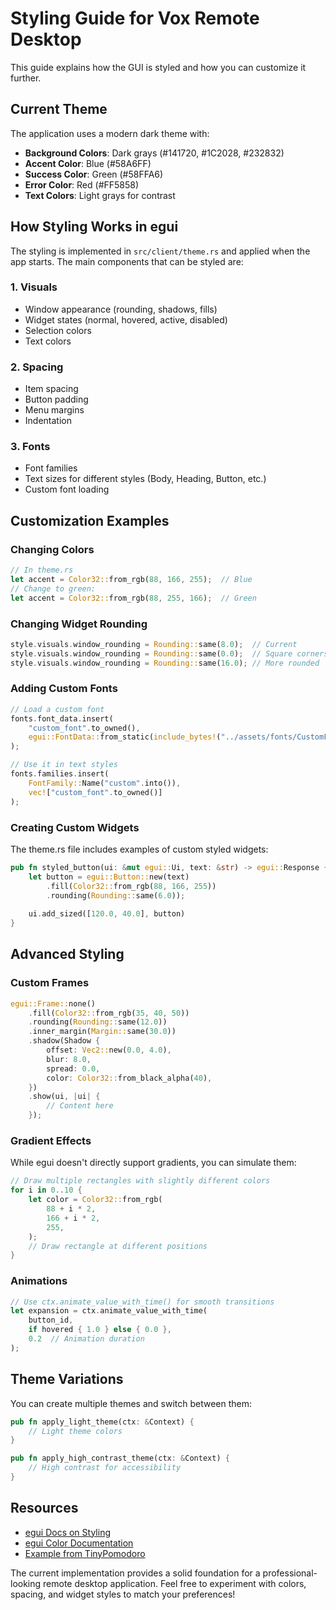 # Styling Guide for Vox Remote Desktop

This guide explains how the GUI is styled and how you can customize it further.

## Current Theme

The application uses a modern dark theme with:
- **Background Colors**: Dark grays (#141720, #1C2028, #232832)
- **Accent Color**: Blue (#58A6FF)
- **Success Color**: Green (#58FFA6)
- **Error Color**: Red (#FF5858)
- **Text Colors**: Light grays for contrast

## How Styling Works in egui

The styling is implemented in `src/client/theme.rs` and applied when the app starts. The main components that can be styled are:

### 1. **Visuals**
- Window appearance (rounding, shadows, fills)
- Widget states (normal, hovered, active, disabled)
- Selection colors
- Text colors

### 2. **Spacing**
- Item spacing
- Button padding
- Menu margins
- Indentation

### 3. **Fonts**
- Font families
- Text sizes for different styles (Body, Heading, Button, etc.)
- Custom font loading

## Customization Examples

### Changing Colors

```rust
// In theme.rs
let accent = Color32::from_rgb(88, 166, 255);  // Blue
// Change to green:
let accent = Color32::from_rgb(88, 255, 166);  // Green
```

### Changing Widget Rounding

```rust
style.visuals.window_rounding = Rounding::same(8.0);  // Current
style.visuals.window_rounding = Rounding::same(0.0);  // Square corners
style.visuals.window_rounding = Rounding::same(16.0); // More rounded
```

### Adding Custom Fonts

```rust
// Load a custom font
fonts.font_data.insert(
    "custom_font".to_owned(),
    egui::FontData::from_static(include_bytes!("../assets/fonts/CustomFont.ttf")),
);

// Use it in text styles
fonts.families.insert(
    FontFamily::Name("custom".into()),
    vec!["custom_font".to_owned()]
);
```

### Creating Custom Widgets

The theme.rs file includes examples of custom styled widgets:

```rust
pub fn styled_button(ui: &mut egui::Ui, text: &str) -> egui::Response {
    let button = egui::Button::new(text)
        .fill(Color32::from_rgb(88, 166, 255))
        .rounding(Rounding::same(6.0));
    
    ui.add_sized([120.0, 40.0], button)
}
```

## Advanced Styling

### Custom Frames

```rust
egui::Frame::none()
    .fill(Color32::from_rgb(35, 40, 50))
    .rounding(Rounding::same(12.0))
    .inner_margin(Margin::same(30.0))
    .shadow(Shadow {
        offset: Vec2::new(0.0, 4.0),
        blur: 8.0,
        spread: 0.0,
        color: Color32::from_black_alpha(40),
    })
    .show(ui, |ui| {
        // Content here
    });
```

### Gradient Effects

While egui doesn't directly support gradients, you can simulate them:

```rust
// Draw multiple rectangles with slightly different colors
for i in 0..10 {
    let color = Color32::from_rgb(
        88 + i * 2,
        166 + i * 2,
        255,
    );
    // Draw rectangle at different positions
}
```

### Animations

```rust
// Use ctx.animate_value_with_time() for smooth transitions
let expansion = ctx.animate_value_with_time(
    button_id,
    if hovered { 1.0 } else { 0.0 },
    0.2  // Animation duration
);
```

## Theme Variations

You can create multiple themes and switch between them:

```rust
pub fn apply_light_theme(ctx: &Context) {
    // Light theme colors
}

pub fn apply_high_contrast_theme(ctx: &Context) {
    // High contrast for accessibility
}
```

## Resources

- [egui Docs on Styling](https://docs.rs/egui/latest/egui/struct.Style.html)
- [egui Color Documentation](https://docs.rs/egui/latest/egui/struct.Color32.html)
- [Example from TinyPomodoro](https://github.com/a-liashenko/TinyPomodoro)

The current implementation provides a solid foundation for a professional-looking remote desktop application. Feel free to experiment with colors, spacing, and widget styles to match your preferences!